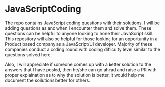 # JavaScriptCoding
The repo contains JavaScript coding questions with their solutions.
I will be adding questions as and when I encounter them and solve them. 
These questions can be helpful to anyone looking to hone their JavaScript skill.
This repository will also be helpful for those looking for an opportunity in a Product based company as a JavaScript/UI developer. Majority of these companies conduct a coding round with coding difficulty level similar to the questions solved here.

Also, I will appreciate if someone comes up with a better solution to the answers that I have posted, then he/she can go ahead and raise a PR with proper explaination as to why the solution is better. It would help me document the soilutions better for others. 
